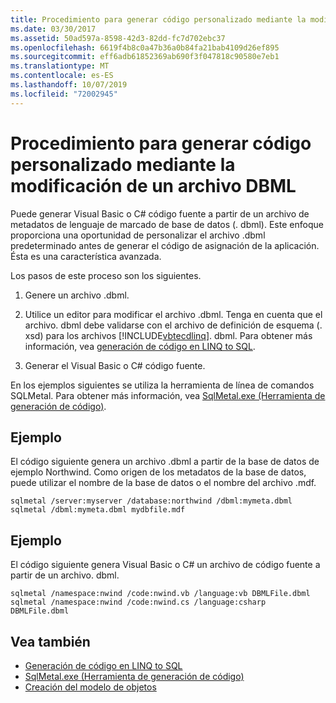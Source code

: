 ```yaml
---
title: Procedimiento para generar código personalizado mediante la modificación de un archivo DBML
ms.date: 03/30/2017
ms.assetid: 50ad597a-8598-42d3-82dd-fc7d702ebc37
ms.openlocfilehash: 6619f4b8c0a47b36a0b84fa21bab4109d26ef895
ms.sourcegitcommit: eff6adb61852369ab690f3f047818c90580e7eb1
ms.translationtype: MT
ms.contentlocale: es-ES
ms.lasthandoff: 10/07/2019
ms.locfileid: "72002945"
---
```

# <a name="how-to-generate-customized-code-by-modifying-a-dbml-file"></a>Procedimiento para generar código personalizado mediante la modificación de un archivo DBML
Puede generar Visual Basic o C# código fuente a partir de un archivo de metadatos de lenguaje de marcado de base de datos (. dbml). Este enfoque proporciona una oportunidad de personalizar el archivo .dbml predeterminado antes de generar el código de asignación de la aplicación. Ésta es una característica avanzada.  
  
 Los pasos de este proceso son los siguientes.  
  
1. Genere un archivo .dbml.  
  
2. Utilice un editor para modificar el archivo .dbml. Tenga en cuenta que el archivo. dbml debe validarse con el archivo de definición de esquema (. xsd) para los archivos [!INCLUDE[vbtecdlinq](../../../../../../includes/vbtecdlinq-md.md)]. dbml. Para obtener más información, vea [generación de código en LINQ to SQL](code-generation-in-linq-to-sql.md).  
  
3. Generar el Visual Basic o C# código fuente.  
  
 En los ejemplos siguientes se utiliza la herramienta de línea de comandos SQLMetal. Para obtener más información, vea [SqlMetal.exe (Herramienta de generación de código)](../../../../tools/sqlmetal-exe-code-generation-tool.md).  
  
## <a name="example"></a>Ejemplo  
 El código siguiente genera un archivo .dbml a partir de la base de datos de ejemplo Northwind. Como origen de los metadatos de la base de datos, puede utilizar el nombre de la base de datos o el nombre del archivo .mdf.  
  
```console  
sqlmetal /server:myserver /database:northwind /dbml:mymeta.dbml  
sqlmetal /dbml:mymeta.dbml mydbfile.mdf  
```  
  
## <a name="example"></a>Ejemplo  
 El código siguiente genera Visual Basic o C# un archivo de código fuente a partir de un archivo. dbml.  
  
```console
sqlmetal /namespace:nwind /code:nwind.vb /language:vb DBMLFile.dbml  
sqlmetal /namespace:nwind /code:nwind.cs /language:csharp DBMLFile.dbml  
```  
  
## <a name="see-also"></a>Vea también

- [Generación de código en LINQ to SQL](code-generation-in-linq-to-sql.md)
- [SqlMetal.exe (Herramienta de generación de código)](../../../../tools/sqlmetal-exe-code-generation-tool.md)
- [Creación del modelo de objetos](creating-the-object-model.md)
